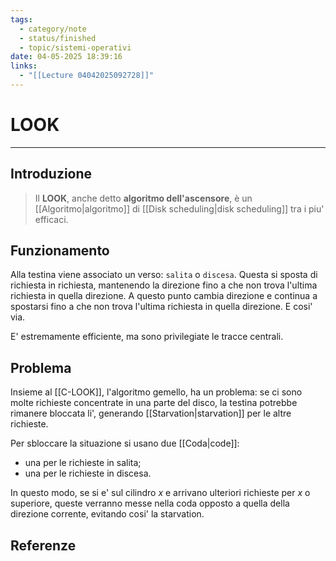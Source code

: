 ```yaml
---
tags:
  - category/note
  - status/finished
  - topic/sistemi-operativi
date: 04-05-2025 18:39:16
links:
  - "[[Lecture 04042025092728]]"
---
```

# LOOK
---
## Introduzione
> Il **LOOK**, anche detto **algoritmo dell'ascensore**, è un [[Algoritmo|algoritmo]] di [[Disk scheduling|disk scheduling]] tra i piu' efficaci.

## Funzionamento
Alla testina viene associato un verso: `salita` o `discesa`. Questa si sposta di richiesta in richiesta, mantenendo la direzione fino a che non trova l'ultima richiesta in quella direzione. A questo punto cambia direzione e continua a spostarsi fino a che non trova l'ultima richiesta in quella direzione. E cosi' via.

E' estremamente efficiente, ma sono privilegiate le tracce centrali.

## Problema
Insieme al [[C-LOOK]], l'algoritmo gemello, ha un problema: se ci sono molte richieste concentrate in una parte del disco, la testina potrebbe rimanere bloccata li', generando [[Starvation|starvation]] per le altre richieste.

Per sbloccare la situazione si usano due [[Coda|code]]:
- una per le richieste in salita;
- una per le richieste in discesa.

In questo modo, se si e' sul cilindro $x$ e arrivano ulteriori richieste per $x$ o superiore, queste verranno messe nella coda opposto a quella della direzione corrente, evitando cosi' la starvation.

## Referenze